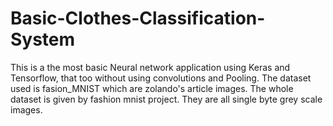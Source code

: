 # Basic-Clothes-Classification-System
This is a the most basic Neural network application using Keras and Tensorflow,  that too without using convolutions and Pooling.
The dataset used is fasion_MNIST which are zolando's article images. The whole dataset is given by fashion mnist project.
They are all single byte grey scale images. 
